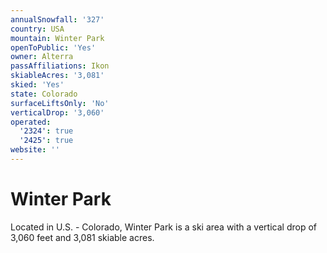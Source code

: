 ```yaml
---
annualSnowfall: '327'
country: USA
mountain: Winter Park
openToPublic: 'Yes'
owner: Alterra
passAffiliations: Ikon
skiableAcres: '3,081'
skied: 'Yes'
state: Colorado
surfaceLiftsOnly: 'No'
verticalDrop: '3,060'
operated:
  '2324': true
  '2425': true
website: ''
---
```



# Winter Park

Located in U.S. - Colorado, Winter Park is a ski area with a vertical drop of 3,060 feet and 3,081 skiable acres.
